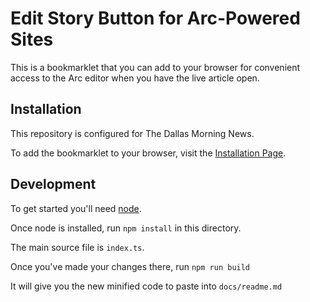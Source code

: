 # Edit Story Button for Arc-Powered Sites

This is a bookmarklet that you can add to your browser for convenient access to the Arc editor when you have the live article open.

## Installation

This repository is configured for The Dallas Morning News.

To add the bookmarklet to your browser, visit the [Installation Page](https://dallasnews.github.io/edit-story-button/).

## Development

To get started you'll need [node](https://nodejs.org).

Once node is installed, run `npm install` in this directory.

The main source file is `index.ts`.

Once you've made your changes there, run `npm run build`

It will give you the new minified code to paste into `docs/readme.md`
